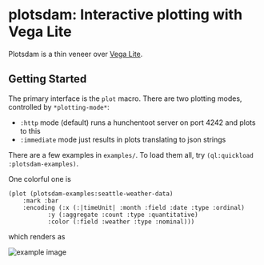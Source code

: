 # plotsdam: Interactive plotting with Vega Lite

Plotsdam is a thin veneer over [Vega Lite](https://vega.github.io/vega-lite/). 

## Getting Started

The primary interface is the `plot` macro. There are two plotting modes, controlled by `*plotting-mode*`:

- `:http` mode (default) runs a hunchentoot server on port 4242 and plots to this
- `:immediate` mode just results in plots translating to json strings

There are a few examples in `examples/`. To load them all, try `(ql:quickload :plotsdam-examples)`. 

One colorful one is

```
(plot (plotsdam-examples:seattle-weather-data)
    :mark :bar
    :encoding (:x (:|timeUnit| :month :field :date :type :ordinal)
	       :y (:aggregate :count :type :quantitative)
	       :color (:field :weather :type :nominal)))
```

which renders as

![example image](https://github.com/kilimanjaro/plotsdam/blob/master/stacked-bar.svg?sanitize=true)
